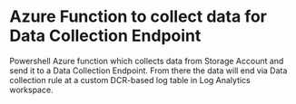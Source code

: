 # Azure Function to collect data for Data Collection Endpoint
Powershell Azure function which collects data from Storage Account and send it to a Data Collection Endpoint. 
From there the data will end via Data collection rule at a custom DCR-based log table in Log Analytics workspace.